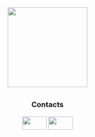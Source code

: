 <div align="center">
  
</div>

<div align="center">
  <div>
    <a href="https://github.com/juliaccardozo">
      <img height="180em" src="https://github-readme-stats.vercel.app/api/top-langs/?username=juliaccardozo&layout=compact&langs_count=7&theme=github_dark"/>
    </a>
  </div>
  
##

### Contacts
  <a href="https://www.linkedin.com/in/juliacardozo" target="_blank"><img src="https://github.com/rahuldkjain/github-profile-readme-generator/blob/master/src/images/icons/Social/linked-in-alt.svg" height="30" width="55"></a>
    <a href="https://www.instagram.com/julia_cardz_?igsh=MWl3NGN6OXZ3a212cQ==" target="_blank"><img src="https://github.com/rahuldkjain/github-profile-readme-generator/blob/master/src/images/icons/Social/instagram.svg" height="30" width="55" target="_blank"></a>
    
</div>
